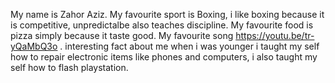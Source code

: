 My name is Zahor Aziz.
My favourite sport is Boxing, i like boxing because it is competitive, unpredictalbe also teaches discipline.
My favourite food is pizza simply because it taste good.
My favourite song https://youtu.be/tr-yQaMbQ3o .
interesting fact about me when i was younger i taught my self how to repair electronic items like phones and computers, i also taught my self how to flash playstation. 